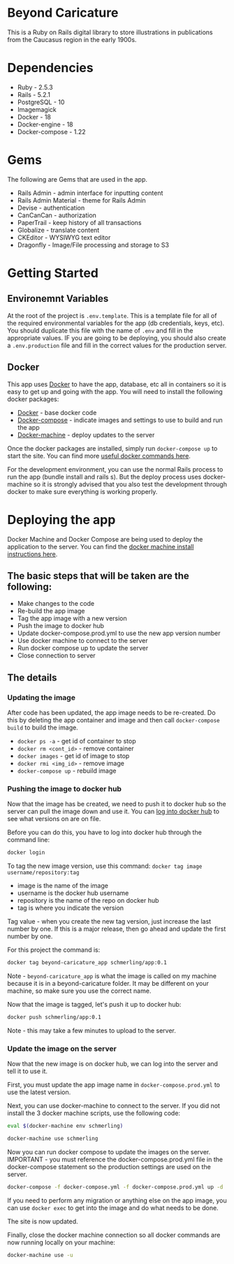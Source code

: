 # Beyond Caricature
This is a Ruby on Rails digital library to store illustrations in publications from the Caucasus region in the early 1900s.


# Dependencies

* Ruby - 2.5.3
* Rails - 5.2.1
* PostgreSQL - 10
* Imagemagick
* Docker - 18
* Docker-engine - 18
* Docker-compose - 1.22

# Gems
The following are Gems that are used in the app.

* Rails Admin - admin interface for inputting content
* Rails Admin Material - theme for Rails Admin
* Devise - authentication
* CanCanCan - authorization
* PaperTrail - keep history of all transactions
* Globalize - translate content
* CKEditor - WYSIWYG text editor
* Dragonfly - Image/File processing and storage to S3


# Getting Started

## Environemnt Variables
At the root of the project is `.env.template`. This is a template file for all of the required environmental variables for the app (db credentials, keys, etc). You should duplicate this file with the name of `.env` and fill in the appropriate values. IF you are going to be deploying, you should also create a `.env.production` file and fill in the correct values for the production server.

## Docker
This app uses [Docker](https://www.docker.com/) to have the app, database, etc all in containers so it is easy to get up and going with the app. You will need to install the following docker packages:

* [Docker](https://docs.docker.com/install/linux/docker-ce/ubuntu/) - base docker code
* [Docker-compose](https://docs.docker.com/compose/install/) - indicate images and settings to use to build and run the app
* [Docker-machine](https://docs.docker.com/machine/install-machine/) - deploy updates to the server

Once the docker packages are installed, simply run `docker-compose up` to start the site. You can find more [useful docker commands here](http://files.zeroturnaround.com/pdf/zt_docker_cheat_sheet.pdf).

For the development environment, you can use the normal Rails process to run the app (bundle install and rails s). But the deploy process uses docker-machine so it is strongly advised that you also test the development through docker to make sure everything is working properly.


# Deploying the app
Docker Machine and Docker Compose are being used to deploy the application to the server. You can find the [docker machine install instructions here](https://docs.docker.com/machine/install-machine/).

## The basic steps that will be taken are the following:
* Make changes to the code
* Re-build the app image
* Tag the app image with a new version
* Push the image to docker hub
* Update docker-compose.prod.yml to use the new app version number
* Use docker machine to connect to the server
* Run docker compose up to update the server
* Close connection to server

## The details

### Updating the image

After code has been updated, the app image needs to be re-created. Do this by deleting the app container and image and then call `docker-compose build` to build the image.

* `docker ps -a` - get id of container to stop
* `docker rm <cont_id>` - remove container
* `docker images` - get id of image to stop
* `docker rmi <img_id>` - remove image
* `docker-compose up` - rebuild image

### Pushing the image to docker hub

Now that the image has be created, we need to push it to docker hub so the server can pull the image down and use it. You can [log into docker hub](http://hub.docker.com/) to see what versions on are on file.

Before you can do this, you have to log into docker hub through the command line:
```bash
docker login
```

To tag the new image version, use this command: `docker tag image username/repository:tag`

* image is the name of the image
* username is the docker hub username
* repository is the name of the repo on docker hub
* tag is where you indicate the version

Tag value - when you create the new tag version, just increase the last number by one. If this is a major release, then go ahead and update the first number by one.

For this project the command is:
```bash
docker tag beyond-caricature_app schmerling/app:0.1
```
Note - `beyond-caricature_app` is what the image is called on my machine because it is in a beyond-caricature folder. It may be different on your machine, so make sure you use the correct name.

Now that the image is tagged, let's push it up to docker hub:
```bash
docker push schmerling/app:0.1
```
Note - this may take a few minutes to upload to the server.

### Update the image on the server
Now that the new image is on docker hub, we can log into the server and tell it to use it.

First, you must update the app image name in `docker-compose.prod.yml` to use the latest version.

Next, you can use docker-machine to connect to the server. If you did not install the 3 docker machine scripts, use the following code:
```bash
eval $(docker-machine env schmerling)
```
```bash
docker-machine use schmerling
```

Now you can run docker compose to update the images on the server. IMPORTANT - you must reference the docker-compose.prod.yml file in the docker-compose statement so the production settings are used on the server.
```bash
docker-compose -f docker-compose.yml -f docker-compose.prod.yml up -d
```

If you need to perform any migration or anything else on the app image, you can use `docker exec` to get into the image and do what needs to be done.

The site is now updated.

Finally, close the docker machine connection so all docker commands are now running locally on your machine:
```bash
docker-machine use -u
```
